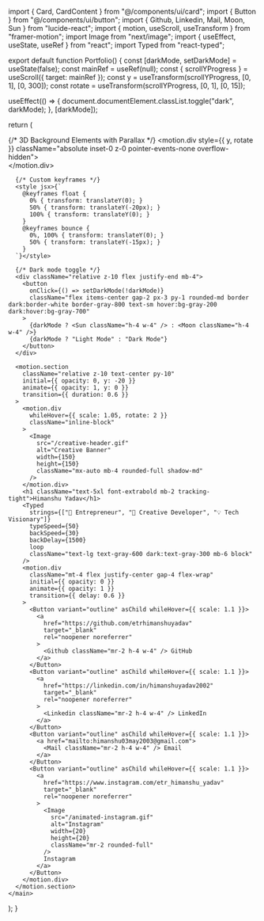 import { Card, CardContent } from "@/components/ui/card";
import { Button } from "@/components/ui/button";
import { Github, Linkedin, Mail, Moon, Sun } from "lucide-react";
import { motion, useScroll, useTransform } from "framer-motion";
import Image from "next/image";
import { useEffect, useState, useRef } from "react";
import Typed from "react-typed";

export default function Portfolio() {
  const [darkMode, setDarkMode] = useState(false);
  const mainRef = useRef(null);
  const { scrollYProgress } = useScroll({ target: mainRef });
  const y = useTransform(scrollYProgress, [0, 1], [0, 300]);
  const rotate = useTransform(scrollYProgress, [0, 1], [0, 15]);

  useEffect(() => {
    document.documentElement.classList.toggle("dark", darkMode);
  }, [darkMode]);

  return (
    <main
      ref={mainRef}
      className="relative min-h-screen bg-gradient-to-tr from-blue-50 via-white to-purple-100 dark:from-gray-900 dark:via-gray-800 dark:to-black p-6 text-gray-800 dark:text-white transition-all overflow-hidden"
    >
      {/* 3D Background Elements with Parallax */}
      <motion.div style={{ y, rotate }} className="absolute inset-0 z-0 pointer-events-none overflow-hidden">
        <div className="absolute w-[30rem] h-[30rem] bg-purple-300 dark:bg-purple-700 rounded-full blur-3xl opacity-30 top-10 left-[-10rem] animate-[float_6s_infinite] will-change-transform"></div>
        <div className="absolute w-80 h-80 bg-blue-300 dark:bg-blue-700 rounded-full blur-2xl opacity-20 bottom-20 right-[-8rem] animate-[spin_20s_linear_infinite] will-change-transform"></div>
        <div className="absolute w-60 h-60 bg-pink-200 dark:bg-pink-600 rounded-full blur-2xl opacity-25 top-[40%] left-[45%] animate-[bounce_5s_infinite] will-change-transform"></div>
      </motion.div>

      {/* Custom keyframes */}
      <style jsx>{`
        @keyframes float {
          0% { transform: translateY(0); }
          50% { transform: translateY(-20px); }
          100% { transform: translateY(0); }
        }
        @keyframes bounce {
          0%, 100% { transform: translateY(0); }
          50% { transform: translateY(-15px); }
        }
      `}</style>

      {/* Dark mode toggle */}
      <div className="relative z-10 flex justify-end mb-4">
        <button
          onClick={() => setDarkMode(!darkMode)}
          className="flex items-center gap-2 px-3 py-1 rounded-md border dark:border-white border-gray-800 text-sm hover:bg-gray-200 dark:hover:bg-gray-700"
        >
          {darkMode ? <Sun className="h-4 w-4" /> : <Moon className="h-4 w-4" />}
          {darkMode ? "Light Mode" : "Dark Mode"}
        </button>
      </div>

      <motion.section
        className="relative z-10 text-center py-10"
        initial={{ opacity: 0, y: -20 }}
        animate={{ opacity: 1, y: 0 }}
        transition={{ duration: 0.6 }}
      >
        <motion.div
          whileHover={{ scale: 1.05, rotate: 2 }}
          className="inline-block"
        >
          <Image
            src="/creative-header.gif"
            alt="Creative Banner"
            width={150}
            height={150}
            className="mx-auto mb-4 rounded-full shadow-md"
          />
        </motion.div>
        <h1 className="text-5xl font-extrabold mb-2 tracking-tight">Himanshu Yadav</h1>
        <Typed
          strings={["🚀 Entrepreneur", "🎨 Creative Developer", "💡 Tech Visionary"]}
          typeSpeed={50}
          backSpeed={30}
          backDelay={1500}
          loop
          className="text-lg text-gray-600 dark:text-gray-300 mb-6 block"
        />
        <motion.div
          className="mt-4 flex justify-center gap-4 flex-wrap"
          initial={{ opacity: 0 }}
          animate={{ opacity: 1 }}
          transition={{ delay: 0.6 }}
        >
          <Button variant="outline" asChild whileHover={{ scale: 1.1 }}>
            <a
              href="https://github.com/etrhimanshuyadav"
              target="_blank"
              rel="noopener noreferrer"
            >
              <Github className="mr-2 h-4 w-4" /> GitHub
            </a>
          </Button>
          <Button variant="outline" asChild whileHover={{ scale: 1.1 }}>
            <a
              href="https://linkedin.com/in/himanshuyadav2002"
              target="_blank"
              rel="noopener noreferrer"
            >
              <Linkedin className="mr-2 h-4 w-4" /> LinkedIn
            </a>
          </Button>
          <Button variant="outline" asChild whileHover={{ scale: 1.1 }}>
            <a href="mailto:himanshu03may2003@gmail.com">
              <Mail className="mr-2 h-4 w-4" /> Email
            </a>
          </Button>
          <Button variant="outline" asChild whileHover={{ scale: 1.1 }}>
            <a
              href="https://www.instagram.com/etr_himanshu_yadav"
              target="_blank"
              rel="noopener noreferrer"
            >
              <Image
                src="/animated-instagram.gif"
                alt="Instagram"
                width={20}
                height={20}
                className="mr-2 rounded-full"
              />
              Instagram
            </a>
          </Button>
        </motion.div>
      </motion.section>
    </main>
  );
}
